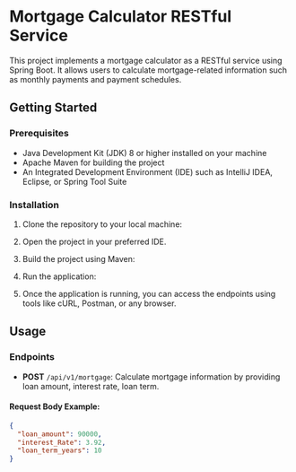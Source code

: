 # Mortgage Calculator RESTful Service

This project implements a mortgage calculator as a RESTful service using Spring Boot. It allows users to calculate mortgage-related information such as monthly payments and payment schedules.

## Getting Started

### Prerequisites

- Java Development Kit (JDK) 8 or higher installed on your machine
- Apache Maven for building the project
- An Integrated Development Environment (IDE) such as IntelliJ IDEA, Eclipse, or Spring Tool Suite

### Installation

1. Clone the repository to your local machine:


2. Open the project in your preferred IDE.

3. Build the project using Maven:


4. Run the application:


5. Once the application is running, you can access the endpoints using tools like cURL, Postman, or any browser.

## Usage

### Endpoints

- **POST** `/api/v1/mortgage`: Calculate mortgage information by providing loan amount, interest rate, loan term.

#### Request Body Example:

```json
{
  "loan_amount": 90000,
  "interest_Rate": 3.92,
  "loan_term_years": 10
}
